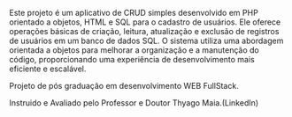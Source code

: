 <p>Este projeto é um aplicativo de CRUD simples desenvolvido em PHP orientado a objetos, HTML e SQL para o cadastro de usuários. Ele oferece operações básicas de criação, leitura, atualização e exclusão de registros de usuários em um banco de dados SQL. O sistema utiliza uma abordagem orientada a objetos para melhorar a organização e a manutenção do código, proporcionando uma experiência de desenvolvimento mais eficiente e escalável.</p>
<p></p>Projeto de pós graduação em desenvolvimento WEB FullStack.</p>
<p>Instruido e Avaliado pelo Professor e Doutor Thyago Maia.(LinkedIn)</p>
